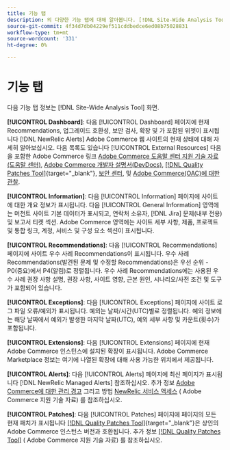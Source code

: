 ```yaml
---
title: 기능 탭
description: 의 다양한 기능 탭에 대해 알아봅니다. [!DNL Site-Wide Analysis Tool]
source-git-commit: 4f34d7db04229ef511cddbedce6ed08b75028831
workflow-type: tm+mt
source-wordcount: '331'
ht-degree: 0%

---
```


# 기능 탭

다음 기능 탭 정보는 [!DNL Site-Wide Analysis Tool] 화면.

**[!UICONTROL Dashboard]**: 다음 [!UICONTROL Dashboard] 페이지에 현재 Recommendations, 업그레이드 호환성, 보안 검사, 확장 및 가 포함된 위젯이 표시됩니다 [!DNL NewRelic Alerts] Adobe Commerce 웹 사이트의 현재 상태에 대해 자세히 알아보십시오. 다음 목록도 있습니다 [!UICONTROL External Resources] 다음을 포함한 Adobe Commerce 링크 [Adobe Commerce 도움말 센터 지원 기술 자료(도움말 센터)](https://support.magento.com/), [Adobe Commerce 개발자 설명서(DevDocs)](https://devdocs.magento.com/), [[!DNL Quality Patches Tool]](https://experienceleague.adobe.com/tools/commerce-quality-patches/index.html){target=&quot;_blank&quot;}, [보안 센터](https://magento.com/security), 및 [Adobe Commerce(OAC)에 대한 관찰](https://support.magento.com/hc/en-us/articles/4402379845901-Use-Observation-for-Adobe-Commerce).

**[!UICONTROL Information]**: 다음 [!UICONTROL Information] 페이지에 사이트에 대한 개요 정보가 표시됩니다.
다음 [!UICONTROL General Information] 영역에는 머천트 사이트 기본 데이터가 표시되고, 연락처 소유자, [!DNL Jira] 문제(내부 전용) 및 보고서 티켓 섹션.
Adobe Commerce 영역에는 사이트 세부 사항, 제품, 프로젝트 및 통합 링크, 계정, 서비스 및 구성 요소 섹션이 표시됩니다.

**[!UICONTROL Recommendations]**: 다음 [!UICONTROL Recommendations] 페이지에 사이트 우수 사례 Recommendations이 표시됩니다. 우수 사례 Recommendations(발견된 문제 및 수정할 Recommendations)은 우선 순위 - P0(중요)에서 P4(알림)로 정렬됩니다.
우수 사례 Recommendations에는 사용된 우수 사례 권장 사항 설명, 권장 사항, 사이트 영향, 근본 원인, 시나리오/사전 조건 및 도구가 포함되어 있습니다.

**[!UICONTROL Exceptions]**: 다음 [!UICONTROL Exceptions] 페이지에 사이트 로그 파일 오류/예외가 표시됩니다. 예외는 날짜/시간(UTC)별로 정렬됩니다.
예외 정보에는 해당 날짜에서 예외가 발생한 마지막 날짜(UTC), 예외 세부 사항 및 카운트(횟수)가 포함됩니다.

**[!UICONTROL Extensions]**: 다음 [!UICONTROL Extensions] 페이지에 현재 Adobe Commerce 인스턴스에 설치된 확장이 표시됩니다. Adobe Commerce Marketplace 정보는 여기에 나열된 확장에 대해 사용 가능한 위치에서 제공됩니다.

**[!UICONTROL Alerts]**: 다음 [!UICONTROL Alerts] 페이지에 최신 페이지가 표시됩니다 [!DNL NewRelic Managed Alerts] 참조하십시오. 추가 정보 [Adobe Commerce에 대한 관리 경고](https://support.magento.com/hc/en-us/articles/360045806832) 그리고 방법 [NewRelic 서비스 액세스](https://support.magento.com/hc/en-us/articles/360039127712) ( Adobe Commerce 지원 기술 자료) 를 참조하십시오.

**[!UICONTROL Patches]**: 다음 [!UICONTROL Patches] 페이지에 페이지의 모든 현재 패치가 표시됩니다 [[!DNL Quality Patches Tool]](https://experienceleague.adobe.com/tools/commerce-quality-patches/index.html){target=&quot;_blank&quot;}은 상인의 Adobe Commerce 인스턴스 버전과 호환됩니다. 추가 정보 [[!DNL Quality Patches Tool]](https://support.magento.com/hc/en-us/articles/360047139492) ( Adobe Commerce 지원 기술 자료) 를 참조하십시오.
